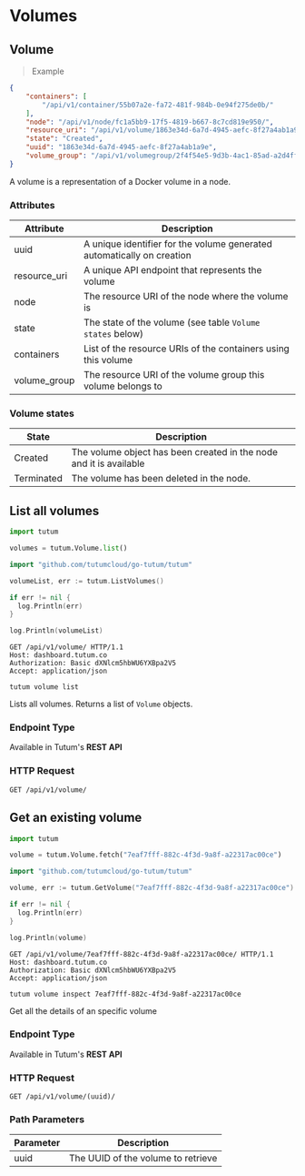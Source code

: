 # Volumes

## Volume

> Example

```json
{
    "containers": [
        "/api/v1/container/55b07a2e-fa72-481f-984b-0e94f275de0b/"
    ],
    "node": "/api/v1/node/fc1a5bb9-17f5-4819-b667-8c7cd819e950/",
    "resource_uri": "/api/v1/volume/1863e34d-6a7d-4945-aefc-8f27a4ab1a9e/",
    "state": "Created",
    "uuid": "1863e34d-6a7d-4945-aefc-8f27a4ab1a9e",
    "volume_group": "/api/v1/volumegroup/2f4f54e5-9d3b-4ac1-85ad-a2d4ff25a173/"
}
```


A volume is a representation of a Docker volume in a node.

### Attributes

Attribute | Description
--------- | -----------
uuid | A unique identifier for the volume generated automatically on creation
resource_uri | A unique API endpoint that represents the volume
node | The resource URI of the node where the volume is
state | The state of the volume (see table `Volume states` below)
containers | List of the resource URIs of the containers using this volume
volume_group | The resource URI of the volume group this volume belongs to


### Volume states

State | Description
----- | -----------
Created | The volume object has been created in the node and it is available
Terminated | The volume has been deleted in the node.


## List all volumes

```python
import tutum

volumes = tutum.Volume.list()
```

```go
import "github.com/tutumcloud/go-tutum/tutum"

volumeList, err := tutum.ListVolumes()

if err != nil {
  log.Println(err)
}

log.Println(volumeList)
```

```http
GET /api/v1/volume/ HTTP/1.1
Host: dashboard.tutum.co
Authorization: Basic dXNlcm5hbWU6YXBpa2V5
Accept: application/json
```

```shell
tutum volume list
```

Lists all volumes. Returns a list of `Volume` objects.

### Endpoint Type

Available in Tutum's **REST API**

### HTTP Request

`GET /api/v1/volume/`


## Get an existing volume

```python
import tutum

volume = tutum.Volume.fetch("7eaf7fff-882c-4f3d-9a8f-a22317ac00ce")
```

```go
import "github.com/tutumcloud/go-tutum/tutum"

volume, err := tutum.GetVolume("7eaf7fff-882c-4f3d-9a8f-a22317ac00ce")

if err != nil {
  log.Println(err)
}

log.Println(volume)
```

```http
GET /api/v1/volume/7eaf7fff-882c-4f3d-9a8f-a22317ac00ce/ HTTP/1.1
Host: dashboard.tutum.co
Authorization: Basic dXNlcm5hbWU6YXBpa2V5
Accept: application/json
```

```shell
tutum volume inspect 7eaf7fff-882c-4f3d-9a8f-a22317ac00ce
```

Get all the details of an specific volume

### Endpoint Type

Available in Tutum's **REST API**

### HTTP Request

`GET /api/v1/volume/(uuid)/`

### Path Parameters

Parameter | Description
--------- | -----------
uuid | The UUID of the volume to retrieve
